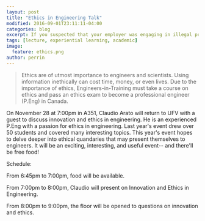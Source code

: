 ```yaml
---
layout: post
title: "Ethics in Engineering Talk"
modified: 2016-09-01T23:11:11-04:00
categories: blog
excerpt: If you suspected that your employer was engaging in illegal practices, what would you do?
tags: [lecture, experiential learning, academic]
image: 
  feature: ethics.png
author: perrin
---
```


>Ethics are of utmost importance to engineers and scientists. Using information inethically can cost time, money, or even lives. Due to the importance of ethics, Engineers-in-Training must take a course on ethics and pass an ethics exam to become a professional engineer (P.Eng) in Canada.

On November 28 at 7:00pm in A351, Claudio Arato will return to UFV with a guest to discuss innovation and ethics in engineering. He is an experienced P.Eng with a passion for ethics in engineering. Last year's event drew over 50 students and covered many interesting topics. This year's event hopes to delve deeper into ethical quandaries that may present themselves to engineers. It will be an exciting, interesting, and useful event-- and there'll be free food!



Schedule:

From 6:45pm to 7:00pm, food will be available.

From 7:00pm to 8:00pm, Claudio will present on Innovation and Ethics in Engineering.

From 8:00pm to 9:00pm, the floor will be opened to questions on innovation and ethics.
